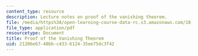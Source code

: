 ```yaml
---
content_type: resource
description: Lecture notes on proof of the vanishing theorem.
file: /media/https%3A/open-learning-course-data-rc.s3.amazonaws.com/18-786-number-theory-ii-class-field-theory-spring-2016/21206e6748bbc433612435ee75dc3f42_MIT18_786S16_lec17.pdf
file_type: application/pdf
resourcetype: Document
title: Proof of the Vanishing Theorem
uid: 21206e67-48bb-c433-6124-35ee75dc3f42
---
```

